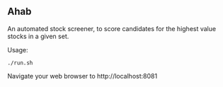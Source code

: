 Ahab
----

An automated stock screener, to score candidates for the highest value stocks in a given set.

Usage:
```
./run.sh
```

Navigate your web browser to http://localhost:8081
